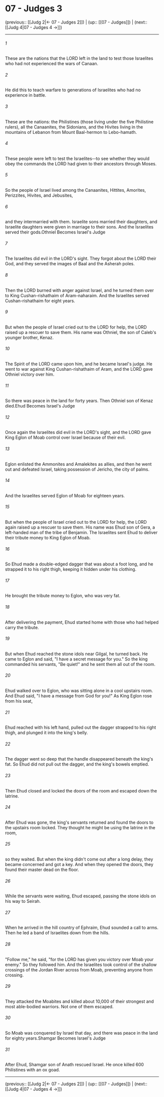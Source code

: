 # 07 - Judges 3

(previous:: [[Judg 2|← 07 - Judges 2]]) | (up:: [[07 - Judges]]) | (next:: [[Judg 4|07 - Judges 4 →]])

***


###### 1 
These are the nations that the LORD left in the land to test those Israelites who had not experienced the wars of Canaan. 

###### 2 
He did this to teach warfare to generations of Israelites who had no experience in battle. 

###### 3 
These are the nations: the Philistines (those living under the five Philistine rulers), all the Canaanites, the Sidonians, and the Hivites living in the mountains of Lebanon from Mount Baal-hermon to Lebo-hamath. 

###### 4 
These people were left to test the Israelites--to see whether they would obey the commands the LORD had given to their ancestors through Moses. 

###### 5 
So the people of Israel lived among the Canaanites, Hittites, Amorites, Perizzites, Hivites, and Jebusites, 

###### 6 
and they intermarried with them. Israelite sons married their daughters, and Israelite daughters were given in marriage to their sons. And the Israelites served their gods.Othniel Becomes Israel's Judge 

###### 7 
The Israelites did evil in the LORD's sight. They forgot about the LORD their God, and they served the images of Baal and the Asherah poles. 

###### 8 
Then the LORD burned with anger against Israel, and he turned them over to King Cushan-rishathaim of Aram-naharaim. And the Israelites served Cushan-rishathaim for eight years. 

###### 9 
But when the people of Israel cried out to the LORD for help, the LORD raised up a rescuer to save them. His name was Othniel, the son of Caleb's younger brother, Kenaz. 

###### 10 
The Spirit of the LORD came upon him, and he became Israel's judge. He went to war against King Cushan-rishathaim of Aram, and the LORD gave Othniel victory over him. 

###### 11 
So there was peace in the land for forty years. Then Othniel son of Kenaz died.Ehud Becomes Israel's Judge 

###### 12 
Once again the Israelites did evil in the LORD's sight, and the LORD gave King Eglon of Moab control over Israel because of their evil. 

###### 13 
Eglon enlisted the Ammonites and Amalekites as allies, and then he went out and defeated Israel, taking possession of Jericho, the city of palms. 

###### 14 
And the Israelites served Eglon of Moab for eighteen years. 

###### 15 
But when the people of Israel cried out to the LORD for help, the LORD again raised up a rescuer to save them. His name was Ehud son of Gera, a left-handed man of the tribe of Benjamin. The Israelites sent Ehud to deliver their tribute money to King Eglon of Moab. 

###### 16 
So Ehud made a double-edged dagger that was about a foot long, and he strapped it to his right thigh, keeping it hidden under his clothing. 

###### 17 
He brought the tribute money to Eglon, who was very fat. 

###### 18 
After delivering the payment, Ehud started home with those who had helped carry the tribute. 

###### 19 
But when Ehud reached the stone idols near Gilgal, he turned back. He came to Eglon and said, "I have a secret message for you." So the king commanded his servants, "Be quiet!" and he sent them all out of the room. 

###### 20 
Ehud walked over to Eglon, who was sitting alone in a cool upstairs room. And Ehud said, "I have a message from God for you!" As King Eglon rose from his seat, 

###### 21 
Ehud reached with his left hand, pulled out the dagger strapped to his right thigh, and plunged it into the king's belly. 

###### 22 
The dagger went so deep that the handle disappeared beneath the king's fat. So Ehud did not pull out the dagger, and the king's bowels emptied. 

###### 23 
Then Ehud closed and locked the doors of the room and escaped down the latrine. 

###### 24 
After Ehud was gone, the king's servants returned and found the doors to the upstairs room locked. They thought he might be using the latrine in the room, 

###### 25 
so they waited. But when the king didn't come out after a long delay, they became concerned and got a key. And when they opened the doors, they found their master dead on the floor. 

###### 26 
While the servants were waiting, Ehud escaped, passing the stone idols on his way to Seirah. 

###### 27 
When he arrived in the hill country of Ephraim, Ehud sounded a call to arms. Then he led a band of Israelites down from the hills. 

###### 28 
"Follow me," he said, "for the LORD has given you victory over Moab your enemy." So they followed him. And the Israelites took control of the shallow crossings of the Jordan River across from Moab, preventing anyone from crossing. 

###### 29 
They attacked the Moabites and killed about 10,000 of their strongest and most able-bodied warriors. Not one of them escaped. 

###### 30 
So Moab was conquered by Israel that day, and there was peace in the land for eighty years.Shamgar Becomes Israel's Judge 

###### 31 
After Ehud, Shamgar son of Anath rescued Israel. He once killed 600 Philistines with an ox goad.

***

(previous:: [[Judg 2|← 07 - Judges 2]]) | (up:: [[07 - Judges]]) | (next:: [[Judg 4|07 - Judges 4 →]])
